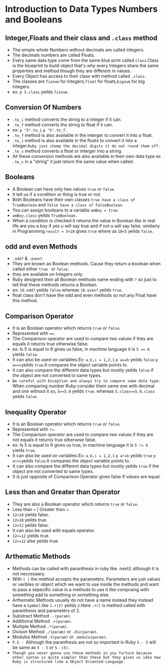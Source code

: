 # Introduction to Data Types Numbers and Booleans
 ## Integer,Floats and their class and `.class` method
  - The simple whole Numbers without decimals are called integers.
  - The decimals numbers are called Floats.
  - Every same data type come from the same blue print called `class`.Class is the blueprint to build object that's why every Integers share the same properties and method though they are different in values.
  - Every Object has access to their class with method called `.class`.
  - The classes are `fixnum` for Integers,`float` for floats,`bignum` for big integers.
  - ex: `p 5.class` yeilds `fixnum`.
 
 ## Conversion Of Numbers
  - `.to_i` method converts the string to a integer if it can.
  - `.to_f` method converts the string to float if it can.
  - ex: `p "5".to_i` `p "5".to_f`.
  - `.to_f` method is also available in the interger to convert it into a float.
  - `.to_i` method is also available in the floats to convert it into a integer.`Ruby just chomp the decimal digits it do not round them off.`
  - `.to_s` method converts a float or interger into a string.
  - All these conversion methods are also available in their own data type ex `.to_s` in a "string" it just return the same value when called. 
 
 ## Booleans
  - A Boolean can have only two values `true` or `false`.
  - It tell us if a condition or thing is true or not.
  - Both Booleans have their own classes `true have a class of TrueBoolean` and `false have a class of FalseBoolean`.
  - You can assign booleans to a variable `amBoy = true`.
  - `amBoy.class` yeilds `TrueBoolean`.
  - When a condition is checked it returns the value in Boolean like in real life are you a boy if yes u will say true and if not u will say false. similarly in Programming `result = 5<10` gives `true` where as `10<5` yeilds `false`.
 
 ## odd and even Methods
  - `.odd?` & `.even?`.
  - They are known as Boolean methods. Cause they return a boolean when called either `true ` or `false`.
  - they are available on Integers only.
  - Ruby designed their all Boolean methods name ending with `?` so just to tell that these methods returns a Boolean.
  - ex: `10.odd?` yeilds `false` whereas `10.even?` yeilds `true`.
  - float class don't have the odd and even methods so not any Float have this method.

 ## Comparison Operator
  - It is an Boolean operator which returns `true` or `false`.
  - Represented with `==`.
  - The Comparison operator are used to compare two values if they are equals it returns true otherwise false.
  - ex: Is 5 is equal to 6 gives us false, in machine language it is `5 == 6` yields `false`.
  - It can also be used on variables.Ex: `a,b,c = 1,2,1` `p a==b` yeilds `false` `p a==c`yeilds `true`.It compares the object variable points to.
  - It can also compare the different data types but mostly yeilds `false` if the object are not converted to same types.
  - `Be careful with Exception and always try to compare same data type`: When comparing number Ruby consider them same one with decimal and one without it so, `5==5.0` yeilds `true`. whereas `5.class==5.0.class` yeilds `false`.

 ## Inequality Operator
  - It is an Boolean operator which returns `true` or `false`.
  - Represented with `!=`.
  - The Comparison operator are used to compare two values if they are not equals it returns true otherwise false.
  - ex: Is 5 is equal to 6 gives us true, in machine language it is `5 != 6` yields `true`.
  - It can also be used on variables.Ex: `a,b,c = 1,2,1` `p a!=b` yeilds `true` `p a!=c`yeilds `false`.It compares the object variable points to.
  - It can also compare the different data types but mostly yeilds `true` if the object are not converted to same types.
  - It is just opposite of Comparison Operator gives false if values are equal.

 ## Less than and Greater than Operator
  - They are also a Boolean operator which returns `true` or `false`.
  - Less than `<` | Greater than `>`.
  - `12<10` yields false.
  - `12>10` yeilds true.
  - `12<12` yeilds false.
  - It can also be used with equals operator.
  - `12<=12` yields true.
  - `12>=12` alse yeilds true.

 ## Arthematic Methods
  - Methods can be called with paranthesis in ruby like .next() although it is not neccesaary.
  - With `( )` the method accepts the parameters. Parameters are just values or varibles or object which we want to use inside the methods and want to pass a sepecific value in a methods to use it like compraing with something add to something or something else.
  - Arthematic Methods usually do not have a name instead they instead have a `Symbol`.like `1.+(2)` yeilds `3`.Here `.+()` is method called with paranthesis and parameters of 2.
  - Substract Method `.-(param)`.
  - Additional Method `.+(param)`.
  - Multiple Method `.*(param)`.
  - Divison Method `./(param)` or `.div(param)`.
  - Modulos Method `.%(param)` or `.modulo(param)`.
  - `P.S : `Although the paranthesis are not so important in Ruby `5.- 5` will be same as `5 - 5` or `5.-(5)`.
  - `Though you never gonna use these methods in you furture because other syntax is quite simpler than these but they gives us idea how Ruby is structured like a Object Oriented Language.`
